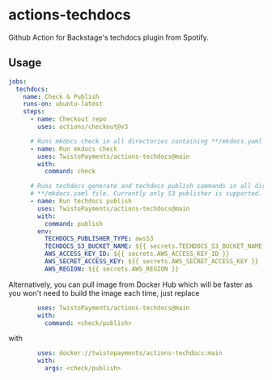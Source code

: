 # actions-techdocs

Github Action for Backstage's techdocs plugin from Spotify.

## Usage

```yaml
jobs:
  techdocs:
    name: Check & Publish
    runs-on: ubuntu-latest
    steps:
      - name: Checkout repo
        uses: actions/checkout@v3

      # Runs mkdocs check in all directories containing **/mkdocs.yaml file
      - name: Run mkdocs check
        uses: TwistoPayments/actions-techdocs@main
        with:
          command: check

      # Runs techdocs generate and techdocs publish commands in all directories containgin
      # **/mkdocs.yaml file. Currently only S3 publisher is supported.
      - name: Run techdocs publish
        uses: TwistoPayments/actions-techdocs@main
        with:
          command: publish
        env:
          TECHDOCS_PUBLISHER_TYPE: awsS3
          TECHDOCS_S3_BUCKET_NAME: ${{ secrets.TECHDOCS_S3_BUCKET_NAME }}
          AWS_ACCESS_KEY_ID: ${{ secrets.AWS_ACCESS_KEY_ID }}
          AWS_SECRET_ACCESS_KEY: ${{ secrets.AWS_SECRET_ACCESS_KEY }}
          AWS_REGION: ${{ secrets.AWS_REGION }}
```

Alternatively, you can pull image from Docker Hub which will be faster as you won't need to build the image each time, just replace

```yaml
        uses: TwistoPayments/actions-techdocs@main
        with:
          command: <check/publish>
```

with

```yaml
        uses: docker://twistopayments/actions-techdocs:main
        with:
          args: <check/publish>
````
